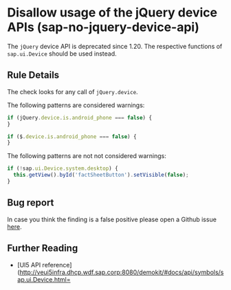 # Disallow usage of the jQuery device APIs (sap-no-jquery-device-api)

The `jQuery` device API is deprecated since 1.20. The respective functions of `sap.ui.Device` should be used instead.

## Rule Details

The check looks for any call of `jQuery.device`.

The following patterns are considered warnings:

```js
if (jQuery.device.is.android_phone === false) {
}

if ($.device.is.android_phone === false) {
}
```

The following patterns are not not considered warnings:

```js
if (!sap.ui.Device.system.desktop) {
  this.getView().byId('factSheetButton').setVisible(false);
}
```

## Bug report

In case you think the finding is a false positive please open a Github issue [here](https://github.wdf.sap.corp/S4FIORI-CD/fiori.pipeline/issues).

## Further Reading

- [UI5 API reference](http://veui5infra.dhcp.wdf.sap.corp:8080/demokit/#docs/api/symbols/sap.ui.Device.html=
